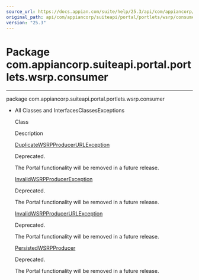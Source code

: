 ```yaml
---
source_url: https://docs.appian.com/suite/help/25.3/api/com/appiancorp/suiteapi/portal/portlets/wsrp/consumer/package-summary.html
original_path: api/com/appiancorp/suiteapi/portal/portlets/wsrp/consumer/package-summary.html
version: "25.3"
---
```


# Package com.appiancorp.suiteapi.portal.portlets.wsrp.consumer

* * *

package com.appiancorp.suiteapi.portal.portlets.wsrp.consumer

-   All Classes and InterfacesClassesExceptions

    Class

    Description

    [DuplicateWSRPProducerURLException](DuplicateWSRPProducerURLException.html "class in com.appiancorp.suiteapi.portal.portlets.wsrp.consumer")

    Deprecated.

    The Portal functionality will be removed in a future release.

    [InvalidWSRPProducerException](InvalidWSRPProducerException.html "class in com.appiancorp.suiteapi.portal.portlets.wsrp.consumer")

    Deprecated.

    The Portal functionality will be removed in a future release.

    [InvalidWSRPProducerURLException](InvalidWSRPProducerURLException.html "class in com.appiancorp.suiteapi.portal.portlets.wsrp.consumer")

    Deprecated.

    The Portal functionality will be removed in a future release.

    [PersistedWSRPProducer](PersistedWSRPProducer.html "class in com.appiancorp.suiteapi.portal.portlets.wsrp.consumer")

    Deprecated.

    The Portal functionality will be removed in a future release.